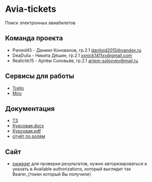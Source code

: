 # Avia-tickets
Поиск электронных авиабилетов
## Команда проекта
* Pwned45 - Даниил Коновалов, гр.2.1 daniloid2015@yandex.ru 
* DeaDulia - Никита Дёшин, гр.2.1 xxnick1411xx@gmail.com
* Realictik15 - Артём Соловьёв, гр.2.1 artem-solovyev@mail.ru
## Сервисы для работы
* [Trello](https://trello.com/b/R4LgOmwC/%D1%80%D0%B0%D0%B1%D0%BE%D1%82%D0%B0-%D0%BD%D0%B0%D0%B4-%D0%BF%D1%80%D0%BE%D0%B5%D0%BA%D1%82%D0%BE%D0%BC)
* [Miro](https://miro.com/app/board/o9J_lQqL6Xc=/)
## Документация
* [ТЗ](https://github.com/Pwned45/Avia-tickets-project/blob/main/doc/TZ.pdf)
* [Курсовая.docx](https://github.com/Pwned45/Avia-tickets-project/blob/main/doc/%D0%9A%D1%83%D1%80%D1%81%D0%BE%D0%B2%D0%B0%D1%8F%D0%A0%D0%B0%D0%B1%D0%BE%D1%82%D0%B0.docx)
* [Курсовая.pdf](https://github.com/Pwned45/Avia-tickets-project/blob/main/doc/%D0%9A%D1%83%D1%80%D1%81%D0%BE%D0%B2%D0%B0%D1%8F%D0%A0%D0%B0%D0%B1%D0%BE%D1%82%D0%B0.pdf)
* [отчёт по ролям](https://github.com/Pwned45/Avia-tickets-project/blob/main/doc/Otchet0705_1.docx)
## Сайт
* [swagger](https://aviatickets-3212.herokuapp.com/swagger-ui/) для проверки результатов, нужно авторизироваться и указать в 
Available authorizations, который выглядит так  Bearer_{токен который Вы получили}
